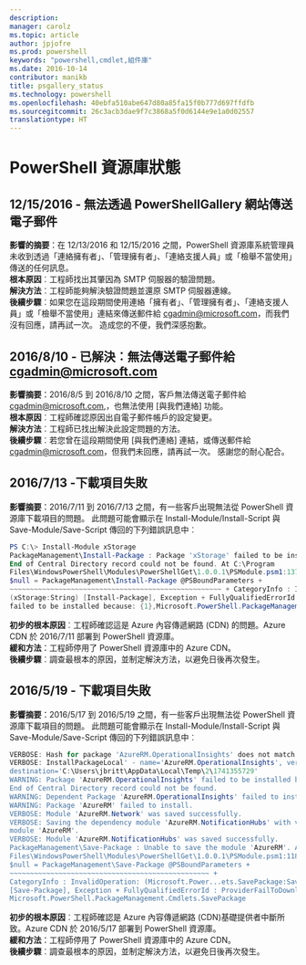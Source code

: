 ```yaml
---
description: 
manager: carolz
ms.topic: article
author: jpjofre
ms.prod: powershell
keywords: "powershell,cmdlet,組件庫"
ms.date: 2016-10-14
contributor: manikb
title: psgallery_status
ms.technology: powershell
ms.openlocfilehash: 40ebfa510abe647d80a85fa15f0b777d697ffdfb
ms.sourcegitcommit: 26c3acb3dae9f7c3868a5f0d6144e9e1a0d02557
translationtype: HT
---
```

<a name="powershell-gallery-status"></a>PowerShell 資源庫狀態
=========================


## <a name="12152016---unable-to-send-emails-via-powershellgallery-website"></a>12/15/2016 - 無法透過 PowerShellGallery 網站傳送電子郵件

__影響的摘要__：在 12/13/2016 和 12/15/2016 之間，PowerShell 資源庫系統管理員未收到透過「連絡擁有者」、「管理擁有者」、「連絡支援人員」或「檢舉不當使用」傳送的任何訊息。  
__根本原因__︰工程師找出其肇因為 SMTP 伺服器的驗證問題。  
__解決方法__︰工程師能夠解決驗證問題並還原 SMTP 伺服器連線。  
__後續步驟__︰如果您在這段期間使用連絡「擁有者」、「管理擁有者」、「連絡支援人員」或「檢舉不當使用」連結來傳送郵件給 cgadmin@microsoft.com，而我們沒有回應，請再試一次。 造成您的不便，我們深感抱歉。  



## <a name="8102016---resolved-unable-to-send-emails-to-cgadminmicrosoftcom"></a>2016/8/10 - 已解決︰無法傳送電子郵件給 cgadmin@microsoft.com

__影響摘要__：2016/8/5 到 2016/8/10 之間，客戶無法傳送電子郵件給 cgadmin@microsoft.com,，也無法使用 [與我們連絡] 功能。  
__根本原因__︰工程師確認原因出自電子郵件帳戶的設定變更。  
__解決方法__︰工程師已找出解決此設定問題的方法。  
__後續步驟__︰若您曾在這段期間使用 [與我們連絡] 連結，或傳送郵件給 cgadmin@microsoft.com，但我們未回應，請再試一次。 感謝您的耐心配合。



## <a name="7132016---download-items-failed"></a>2016/7/13 -下載項目失敗

__影響摘要__：2016/7/11 到 2016/7/13 之間，有一些客戶出現無法從 PowerShell 資源庫下載項目的問題。 此問題可能會顯示在 Install-Module/Install-Script 與 Save-Module/Save-Script 傳回的下列錯誤訊息中︰

```PowerShell
PS C:\> Install-Module xStorage 
PackageManagement\Install-Package : Package 'xStorage' failed to be installed because: 
End of Central Directory record could not be found. At C:\Program 
Files\WindowsPowerShell\Modules\PowerShellGet\1.0.0.1\PSModule.psm1:1375 char:21 + ... 
$null = PackageManagement\Install-Package @PSBoundParameters + 
~~~~~~~~~~~~~~~~~~~~~~~~~~~~~~~~~~~~~~~~~~~~~~~~~~~~ + CategoryInfo : InvalidResult: 
(xStorage:String) [Install-Package], Exception + FullyQualifiedErrorId : Package '{0}' 
failed to be installed because: {1},Microsoft.PowerShell.PackageManagement.Cmdlets.InstallPackage 
```

__初步的根本原因__︰工程師確認這是 Azure 內容傳遞網路 (CDN) 的問題。Azure CDN 於 2016/7/11 部署到 PowerShell 資源庫。  
__緩和方法__：工程師停用了 PowerShell 資源庫中的 Azure CDN。  
__後續步驟__︰調查最根本的原因，並制定解決方法，以避免日後再次發生。


## <a name="5192016---download-items-failed"></a>2016/5/19 - 下載項目失敗
__影響摘要__：2016/5/17 到 2016/5/19 之間，有一些客戶出現無法從 PowerShell 資源庫下載項目的問題。 此問題可能會顯示在 Install-Module/Install-Script 與 Save-Module/Save-Script 傳回的下列錯誤訊息中︰

```PowerShell
VERBOSE: Hash for package 'AzureRM.OperationalInsights' does not match hash provided from the server.
VERBOSE: InstallPackageLocal' - name='AzureRM.OperationalInsights', version='1.0.8',
destination='C:\Users\jbritt\AppData\Local\Temp\2\1741355729'
WARNING: Package 'AzureRM.OperationalInsights' failed to be installed because: 
End of Central Directory record could not be found. 
WARNING: Dependent Package 'AzureRM.OperationalInsights' failed to install. 
WARNING: Package 'AzureRM' failed to install. 
VERBOSE: Module 'AzureRM.Network' was saved successfully. 
VERBOSE: Saving the dependency module 'AzureRM.NotificationHubs' with version '1.0.8' for the 
module 'AzureRM'. 
VERBOSE: Module 'AzureRM.NotificationHubs' was saved successfully. 
PackageManagement\Save-Package : Unable to save the module 'AzureRM'. At C:\Program 
Files\WindowsPowerShell\Modules\PowerShellGet\1.0.0.1\PSModule.psm1:1187 char:21 + 
$null = PackageManagement\Save-Package @PSBoundParameters + 
~~~~~~~~~~~~~~~~~~~~~~~~~~~~~~~~~~~~~~~~~~~~~~~~~ + 
CategoryInfo : InvalidOperation: (Microsoft.Power...ets.SavePackage:SavePackage) 
[Save-Package], Exception + FullyQualifiedErrorId : ProviderFailToDownloadFile,
Microsoft.PowerShell.PackageManagement.Cmdlets.SavePackage 
```

__初步的根本原因__︰工程師確認是 Azure 內容傳遞網路 (CDN)基礎提供者中斷所致。Azure CDN 於 2016/5/17 部署到 PowerShell 資源庫。  
__緩和方法__：工程師停用了 PowerShell 資源庫中的 Azure CDN。  
__後續步驟__︰調查最根本的原因，並制定解決方法，以避免日後再次發生。

